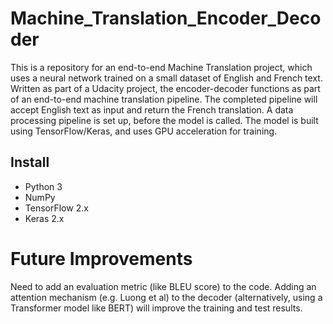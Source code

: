 # Machine_Translation_Encoder_Decoder
This is a repository for an end-to-end Machine Translation project, which uses a neural network trained on a small dataset of English and French text. Written as part of a Udacity project, the encoder-decoder functions as part of an end-to-end machine translation pipeline. The completed pipeline will accept English text as input 
and return the French translation. A data processing pipeline is set up, before the model is called. The model is built using TensorFlow/Keras, and uses GPU acceleration for training.

## Install
- Python 3
- NumPy
- TensorFlow 2.x
- Keras 2.x

# Future Improvements

Need to add an evaluation metric (like BLEU score) to the code. Adding an attention mechanism (e.g. Luong et al) to the decoder (alternatively, using a Transformer model like BERT) will improve the training and test results.
